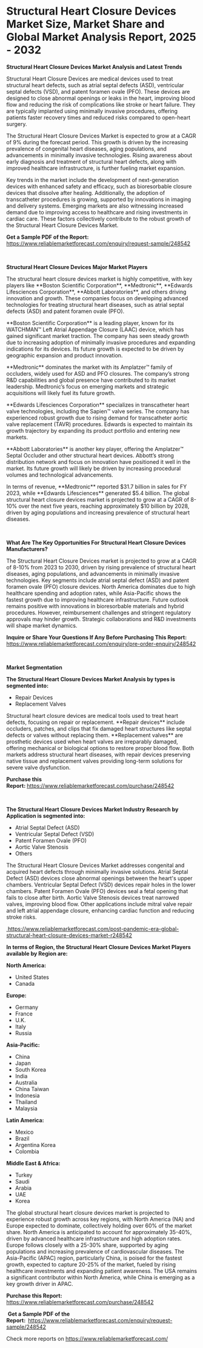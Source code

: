 <p><h1>Structural Heart Closure Devices Market Size, Market Share and Global Market Analysis Report, 2025 - 2032</h1></p><p><strong>Structural Heart Closure Devices Market Analysis and Latest Trends</strong></p>
<p><p>Structural Heart Closure Devices are medical devices used to treat structural heart defects, such as atrial septal defects (ASD), ventricular septal defects (VSD), and patent foramen ovale (PFO). These devices are designed to close abnormal openings or leaks in the heart, improving blood flow and reducing the risk of complications like stroke or heart failure. They are typically implanted using minimally invasive procedures, offering patients faster recovery times and reduced risks compared to open-heart surgery.</p><p>The Structural Heart Closure Devices Market is expected to grow at a CAGR of 9% during the forecast period. This growth is driven by the increasing prevalence of congenital heart diseases, aging populations, and advancements in minimally invasive technologies. Rising awareness about early diagnosis and treatment of structural heart defects, along with improved healthcare infrastructure, is further fueling market expansion.</p><p>Key trends in the market include the development of next-generation devices with enhanced safety and efficacy, such as bioresorbable closure devices that dissolve after healing. Additionally, the adoption of transcatheter procedures is growing, supported by innovations in imaging and delivery systems. Emerging markets are also witnessing increased demand due to improving access to healthcare and rising investments in cardiac care. These factors collectively contribute to the robust growth of the Structural Heart Closure Devices Market.</p></p>
<p><strong>Get a Sample PDF of the Report:&nbsp;</strong> <a href="https://www.reliablemarketforecast.com/enquiry/request-sample/248542?utm_campaign=1105&utm_medium=2&utm_source=Github&utm_content=ia&utm_term=21012025&utm_id=structural-heart-closure-devices">https://www.reliablemarketforecast.com/enquiry/request-sample/248542</a></p>
<p>&nbsp;</p>
<p><strong>Structural Heart Closure Devices Major Market Players</strong></p>
<p><p>The structural heart closure devices market is highly competitive, with key players like **Boston Scientific Corporation**, **Medtronic**, **Edwards Lifesciences Corporation**, **Abbott Laboratories**, and others driving innovation and growth. These companies focus on developing advanced technologies for treating structural heart diseases, such as atrial septal defects (ASD) and patent foramen ovale (PFO).</p><p>**Boston Scientific Corporation** is a leading player, known for its WATCHMAN™ Left Atrial Appendage Closure (LAAC) device, which has gained significant market traction. The company has seen steady growth due to increasing adoption of minimally invasive procedures and expanding indications for its devices. Its future growth is expected to be driven by geographic expansion and product innovation.</p><p>**Medtronic** dominates the market with its Amplatzer™ family of occluders, widely used for ASD and PFO closures. The company’s strong R&D capabilities and global presence have contributed to its market leadership. Medtronic’s focus on emerging markets and strategic acquisitions will likely fuel its future growth.</p><p>**Edwards Lifesciences Corporation** specializes in transcatheter heart valve technologies, including the Sapien™ valve series. The company has experienced robust growth due to rising demand for transcatheter aortic valve replacement (TAVR) procedures. Edwards is expected to maintain its growth trajectory by expanding its product portfolio and entering new markets.</p><p>**Abbott Laboratories** is another key player, offering the Amplatzer™ Septal Occluder and other structural heart devices. Abbott’s strong distribution network and focus on innovation have positioned it well in the market. Its future growth will likely be driven by increasing procedural volumes and technological advancements.</p><p>In terms of revenue, **Medtronic** reported $31.7 billion in sales for FY 2023, while **Edwards Lifesciences** generated $5.4 billion. The global structural heart closure devices market is projected to grow at a CAGR of 8-10% over the next five years, reaching approximately $10 billion by 2028, driven by aging populations and increasing prevalence of structural heart diseases.</p></p>
<p>&nbsp;</p>
<p><strong>What Are The Key Opportunities For Structural Heart Closure Devices Manufacturers?</strong></p>
<p><p>The Structural Heart Closure Devices market is projected to grow at a CAGR of 8-10% from 2023 to 2030, driven by rising prevalence of structural heart diseases, aging populations, and advancements in minimally invasive technologies. Key segments include atrial septal defect (ASD) and patent foramen ovale (PFO) closure devices. North America dominates due to high healthcare spending and adoption rates, while Asia-Pacific shows the fastest growth due to improving healthcare infrastructure. Future outlook remains positive with innovations in bioresorbable materials and hybrid procedures. However, reimbursement challenges and stringent regulatory approvals may hinder growth. Strategic collaborations and R&D investments will shape market dynamics.</p></p>
<p><strong>Inquire or Share Your Questions If Any Before Purchasing This Report:</strong> <a href="https://www.reliablemarketforecast.com/enquiry/pre-order-enquiry/248542?utm_campaign=1105&utm_medium=2&utm_source=Github&utm_content=ia&utm_term=21012025&utm_id=structural-heart-closure-devices">https://www.reliablemarketforecast.com/enquiry/pre-order-enquiry/248542</a></p>
<p>&nbsp;</p>
<p><strong>Market Segmentation</strong></p>
<p><strong>The Structural Heart Closure Devices Market Analysis by types is segmented into:</strong></p>
<p><ul><li>Repair Devices</li><li>Replacement Valves</li></ul></p>
<p><p>Structural heart closure devices are medical tools used to treat heart defects, focusing on repair or replacement. **Repair devices** include occluders, patches, and clips that fix damaged heart structures like septal defects or valves without replacing them. **Replacement valves** are prosthetic devices used when heart valves are irreparably damaged, offering mechanical or biological options to restore proper blood flow. Both markets address structural heart diseases, with repair devices preserving native tissue and replacement valves providing long-term solutions for severe valve dysfunction.</p></p>
<p><strong>Purchase this Report:&nbsp;</strong><a href="https://www.reliablemarketforecast.com/purchase/248542?utm_campaign=1105&utm_medium=2&utm_source=Github&utm_content=ia&utm_term=21012025&utm_id=structural-heart-closure-devices">https://www.reliablemarketforecast.com/purchase/248542</a></p>
<p>&nbsp;</p>
<p><strong>The Structural Heart Closure Devices Market Industry Research by Application is segmented into:</strong></p>
<p><ul><li>Atrial Septal Defect (ASD)</li><li>Ventricular Septal Defect (VSD)</li><li>Patent Foramen Ovale (PFO)</li><li>Aortic Valve Stenosis</li><li>Others</li></ul></p>
<p><p>The Structural Heart Closure Devices Market addresses congenital and acquired heart defects through minimally invasive solutions. Atrial Septal Defect (ASD) devices close abnormal openings between the heart's upper chambers. Ventricular Septal Defect (VSD) devices repair holes in the lower chambers. Patent Foramen Ovale (PFO) devices seal a fetal opening that fails to close after birth. Aortic Valve Stenosis devices treat narrowed valves, improving blood flow. Other applications include mitral valve repair and left atrial appendage closure, enhancing cardiac function and reducing stroke risks.</p></p>
<p><a href="https://www.reliablemarketforecast.com/post-pandemic-era-global-structural-heart-closure-devices-market-r248542?utm_campaign=1105&utm_medium=2&utm_source=Github&utm_content=ia&utm_term=21012025&utm_id=structural-heart-closure-devices">&nbsp;https://www.reliablemarketforecast.com/post-pandemic-era-global-structural-heart-closure-devices-market-r248542</a></p>
<p><strong>In terms of Region, the Structural Heart Closure Devices Market Players available by Region are:</strong></p>
<p>
    <p> <strong> North America: </strong>
        <ul>
            <li>United States</li>
            <li>Canada</li>
        </ul>
        </p> 
    <p> <strong> Europe: </strong>
        <ul>
            <li>Germany</li>
            <li>France</li>
            <li>U.K.</li>
            <li>Italy</li>
            <li>Russia</li>
        </ul>
        </p> 
    <p> <strong> Asia-Pacific: </strong>
        <ul>
            <li>China</li>
            <li>Japan</li>
            <li>South Korea</li>
            <li>India</li>
            <li>Australia</li>
            <li>China Taiwan</li>
            <li>Indonesia</li>
            <li>Thailand</li>
            <li>Malaysia</li>
        </ul>
        </p> 
    <p> <strong> Latin America: </strong>
        <ul>
            <li>Mexico</li>
            <li>Brazil</li>
            <li>Argentina Korea</li>
            <li>Colombia</li>
        </ul>
        </p> 
    <p> <strong> Middle East & Africa: </strong>
        <ul>
            <li>Turkey</li>
            <li>Saudi</li>
            <li>Arabia</li>
            <li>UAE</li>
            <li>Korea</li>
        </ul>
    </p>
    </p>
<p><p>The global structural heart closure devices market is projected to experience robust growth across key regions, with North America (NA) and Europe expected to dominate, collectively holding over 60% of the market share. North America is anticipated to account for approximately 35-40%, driven by advanced healthcare infrastructure and high adoption rates. Europe follows closely with a 25-30% share, supported by aging populations and increasing prevalence of cardiovascular diseases. The Asia-Pacific (APAC) region, particularly China, is poised for the fastest growth, expected to capture 20-25% of the market, fueled by rising healthcare investments and expanding patient awareness. The USA remains a significant contributor within North America, while China is emerging as a key growth driver in APAC.</p></p>
<p><strong>Purchase this Report: </strong><a href="https://www.reliablemarketforecast.com/purchase/248542?utm_campaign=1105&utm_medium=2&utm_source=Github&utm_content=ia&utm_term=21012025&utm_id=structural-heart-closure-devices">https://www.reliablemarketforecast.com/purchase/248542</a></p>
<p>&nbsp;<strong>Get a Sample PDF of the Report:&nbsp;&nbsp;</strong><a href="https://www.reliablemarketforecast.com/enquiry/request-sample/248542?utm_campaign=1105&utm_medium=2&utm_source=Github&utm_content=ia&utm_term=21012025&utm_id=structural-heart-closure-devices">https://www.reliablemarketforecast.com/enquiry/request-sample/248542</a></p>
<p><strong></strong></p>
<p>Check more reports on <a href="https://www.reliablemarketforecast.com/?utm_campaign=1105&utm_medium=2&utm_source=Github&utm_content=ia&utm_term=21012025&utm_id=structural-heart-closure-devices">https://www.reliablemarketforecast.com/</a></p>